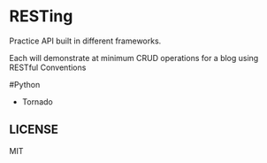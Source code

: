 RESTing
=======

Practice API built in different frameworks.

Each will demonstrate at minimum CRUD operations for a blog using RESTful Conventions 

#Python
- Tornado 

LICENSE
---
MIT
